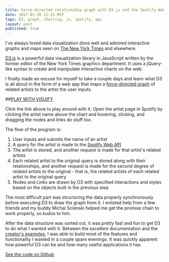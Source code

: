 ```yaml
---
title: Force-directed relationship graph with D3.js and the Spotify Web API
date: 2017-01-30 22:13 MST
tags: D3, graph, charting, js, spotify, api
layout: post
published: true
---
```

I've always loved data visualization done well and admired interactive graphs and maps seen on [The New York Times](https://www.nytimes.com/interactive/2016/12/21/upshot/Mapping-the-Shadows-of-New-York-City.html) and elsewhere.

[D3.js](https://d3js.org/) is a powerful data visualization library in JavaScript written by the former editor of the New York Times graphics department. It uses a jQuery-like syntax to create and manipulate interactive charts on the web.

I finally made an excuse for myself to take a couple days and learn what D3 is all about in the form of a web app that maps a [force-directed graph](https://en.wikipedia.org/wiki/Force-directed_graph_drawing) of related artists to the artist the user inputs.

##[PLAY WITH VISUIFY](http://elliotec.com/visuify)

Click the link above to play around with it. Open the artist page in Spotify by clicking the artist name above the chart and hovering, clicking, and dragging the nodes and links do stuff too.

The flow of the program is:

1. User inputs and submits the name of an artist
2. A query for the artist is made to the [Spotify Web API](https://developer.spotify.com/web-api/)
3. The artist is stored, and another request is made for that artist's related artists
4. Each related artist to the original query is stored along with their relationships, and another request is made for the second degree of related artists to the original - that is, the related artists of each related artist to the original query
5. Nodes and Links are drawn by D3 with specified interactions and styles based on the objects built in the previous step

The most difficult part was structuring the data properly synchronously before executing D3 to draw the graph from it. I enlisted help from a few friends and my buddy Michal Scienski helped me get the promise chain to work properly, so kudos to him.

After the data structure was sorted out, it was pretty fast and fun to get D3 to do what I wanted with it. Between the excellent documentation and the [creator's examples](https://gist.github.com/mbostock), I was able to build most of the features and functionality I wanted in a couple spare evenings. It was quickly apparent how powerful D3 can be and how many useful applications it has.

[See the code on Github](https://github.com/elliotec/visuify)

